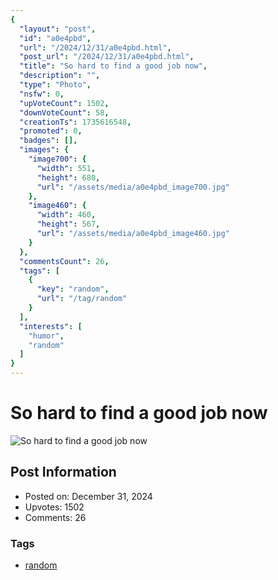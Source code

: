 ```yaml
---
{
  "layout": "post",
  "id": "a0e4pbd",
  "url": "/2024/12/31/a0e4pbd.html",
  "post_url": "/2024/12/31/a0e4pbd.html",
  "title": "So hard to find a good job now",
  "description": "",
  "type": "Photo",
  "nsfw": 0,
  "upVoteCount": 1502,
  "downVoteCount": 58,
  "creationTs": 1735616548,
  "promoted": 0,
  "badges": [],
  "images": {
    "image700": {
      "width": 551,
      "height": 680,
      "url": "/assets/media/a0e4pbd_image700.jpg"
    },
    "image460": {
      "width": 460,
      "height": 567,
      "url": "/assets/media/a0e4pbd_image460.jpg"
    }
  },
  "commentsCount": 26,
  "tags": [
    {
      "key": "random",
      "url": "/tag/random"
    }
  ],
  "interests": [
    "humor",
    "random"
  ]
}
---
```


# So hard to find a good job now

![So hard to find a good job now](/assets/media/a0e4pbd_image700.jpg)

## Post Information

- Posted on: December 31, 2024
- Upvotes: 1502
- Comments: 26

### Tags

- [random](/tag/random)
